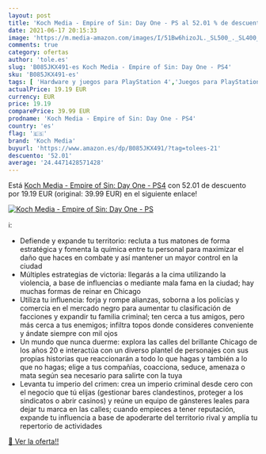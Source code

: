 ```yaml
---
layout: post
title: 'Koch Media - Empire of Sin: Day One - PS al 52.01 % de descuento'
date: 2021-06-17 20:15:33
image: 'https://m.media-amazon.com/images/I/51Bw6hizoJL._SL500_._SL400_.jpg'
comments: true
category: ofertas
author: 'tole.es'
slug: 'B085JKX491-es Koch Media - Empire of Sin: Day One - PS4'
sku: 'B085JKX491-es'
tags: [ 'Hardware y juegos para PlayStation 4','Juegos para PlayStation 4','Videojuegos','koch media','ps4', ]
actualPrice: 19.19 EUR
currency: EUR
price: 19.19
comparePrice: 39.99 EUR
prodname: 'Koch Media - Empire of Sin: Day One - PS4'
country: 'es'
flag: '🇪🇸'
brand: 'Koch Media'
buyurl: 'https://www.amazon.es/dp/B085JKX491/?tag=tolees-21'
descuento: '52.01'
average: '24.4471428571428'
---
```


Está [Koch Media - Empire of Sin: Day One - PS4](https://www.amazon.es/dp/B085JKX491/?tag=tolees-21) con 52.01 de descuento por 19.19 EUR (original: 39.99 EUR) en el siguiente enlace!

[![Koch Media - Empire of Sin: Day One - PS](https://m.media-amazon.com/images/I/51Bw6hizoJL._SL500_._SL400_.jpg)](https://www.amazon.es/dp/B085JKX491/?tag=tolees-21)

ℹ️:

- Defiende y expande tu territorio: recluta a tus matones de forma estratégica y fomenta la química entre tu personal para maximizar el daño que haces en combate y así mantener un mayor control en la ciudad
- Múltiples estrategias de victoria: llegarás a la cima utilizando la violencia, a base de influencias o mediante mala fama en la ciudad; hay muchas formas de reinar en Chicago
- Utiliza tu influencia: forja y rompe alianzas, soborna a los policías y comercia en el mercado negro para aumentar tu clasificación de facciones y expandir tu familia criminal; ten cerca a tus amigos, pero más cerca a tus enemigos; infiltra topos donde consideres conveniente y ándate siempre con mil ojos
- Un mundo que nunca duerme: explora las calles del brillante Chicago de los años 20 e interactúa con un diverso plantel de personajes con sus propias historias que reaccionarán a todo lo que hagas y también a lo que no hagas; elige a tus compañías, coacciona, seduce, amenaza o mata según sea necesario para salirte con la tuya
- Levanta tu imperio del crimen: crea un imperio criminal desde cero con el negocio que tú elijas (gestionar bares clandestinos, proteger a los sindicatos o abrir casinos) y reúne un equipo de gánsteres leales para dejar tu marca en las calles; cuando empieces a tener reputación, expande tu influencia a base de apoderarte del territorio rival y amplía tu repertorio de actividades

[🛒 Ver la oferta!!](https://www.amazon.es/dp/B085JKX491/?tag=tolees-21)
